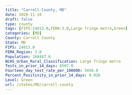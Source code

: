 ```yaml
---
title: "Carroll County, MD"
date: 2020-11-10
draft: false
type: county
tags: [FIPS:24013.0,FEMA:3.0,Large fringe metro,Green]
categories: [MD]
County: Carroll County
State: MD
FIPS: 24013.0
FEMA_Region: 3.0
Population: 168447.0
NCHS_Urban_Rural_Classification: Large fringe metro
Tests_in_prior_14_days: 8507.0
Fourteen_day_test_rate_per_100000: 5050.0
Percent_Positivity_in_prior_14_days: 0.026
Level: Green
url: /states/MD/carroll-county
---
```



